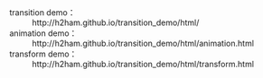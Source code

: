 <dl>
  <dt>transition demo：</dt>
  <dd>http://h2ham.github.io/transition_demo/html/ </dd>
  <dt>animation demo：</dt>
  <dd>http://h2ham.github.io/transition_demo/html/animation.html</dd>
  <dt>transform demo：</dt>
  <dd>http://h2ham.github.io/transition_demo/html/transform.html</dd>
</dl>




